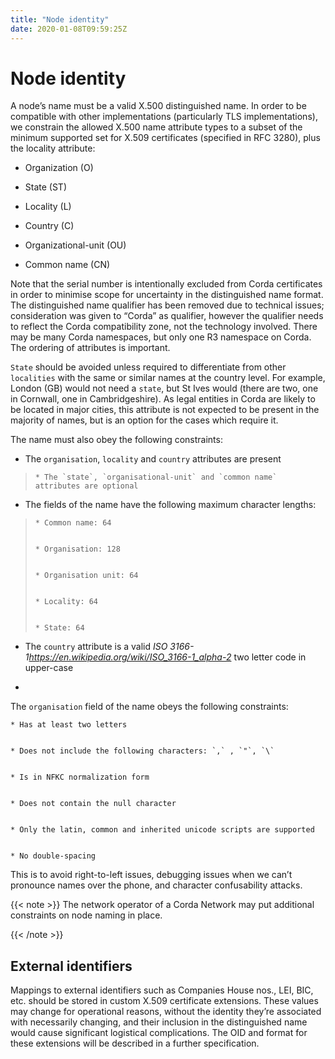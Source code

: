 ```yaml
---
title: "Node identity"
date: 2020-01-08T09:59:25Z
---
```



# Node identity
A node’s name must be a valid X.500 distinguished name. In order to be compatible with other implementations
            (particularly TLS implementations), we constrain the allowed X.500 name attribute types to a subset of the minimum
            supported set for X.509 certificates (specified in RFC 3280), plus the locality attribute:


* Organization (O)


* State (ST)


* Locality (L)


* Country (C)


* Organizational-unit (OU)


* Common name (CN)


Note that the serial number is intentionally excluded from Corda certificates in order to minimise scope for uncertainty in
            the distinguished name format. The distinguished name qualifier has been removed due to technical issues; consideration was
            given to “Corda” as qualifier, however the qualifier needs to reflect the Corda compatibility zone, not the technology involved.
            There may be many Corda namespaces, but only one R3 namespace on Corda. The ordering of attributes is important.

`State` should be avoided unless required to differentiate from other `localities` with the same or similar names at the
            country level. For example, London (GB) would not need a `state`, but St Ives would (there are two, one in Cornwall, one
            in Cambridgeshire). As legal entities in Corda are likely to be located in major cities, this attribute is not expected to be
            present in the majority of names, but is an option for the cases which require it.

The name must also obey the following constraints:


* The `organisation`, `locality` and `country` attributes are present

> 
> 
>     * The `state`, `organisational-unit` and `common name` attributes are optional
> 
> 

* The fields of the name have the following maximum character lengths:

> 
> 
>     * Common name: 64
> 
> 
>     * Organisation: 128
> 
> 
>     * Organisation unit: 64
> 
> 
>     * Locality: 64
> 
> 
>     * State: 64
> 
> 

* The `country` attribute is a valid *ISO 3166-1<https://en.wikipedia.org/wiki/ISO_3166-1_alpha-2>* two letter code in upper-case


* 

The `organisation` field of the name obeys the following constraints:

    * Has at least two letters


    * Does not include the following characters: `,` , `"`, `\`


    * Is in NFKC normalization form


    * Does not contain the null character


    * Only the latin, common and inherited unicode scripts are supported


    * No double-spacing



This is to avoid right-to-left issues, debugging issues when we can’t pronounce names over the phone, and
            character confusability attacks.


{{< note >}}
The network operator of a Corda Network may put additional constraints on node naming in place.

{{< /note >}}

## External identifiers
Mappings to external identifiers such as Companies House nos., LEI, BIC, etc. should be stored in custom X.509
                certificate extensions. These values may change for operational reasons, without the identity they’re associated with
                necessarily changing, and their inclusion in the distinguished name would cause significant logistical complications.
                The OID and format for these extensions will be described in a further specification.



